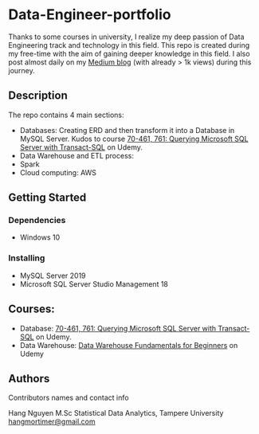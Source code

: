 # Data-Engineer-portfolio

Thanks to some courses in university, I realize my deep passion of Data Engineering track and technology in this field.
This repo is created during my free-time with the aim of gaining deeper knowledge in this field.
I also post almost daily on my [Medium blog](https://hangmortimer.medium.com/) (with already > 1k views) during this journey. 

## Description

The repo contains 4 main sections:
- Databases: Creating ERD and then  transform it into a Database in MySQL Server.
Kudos to course [70-461, 761: Querying Microsoft SQL Server with Transact-SQL](https://funix.udemy.com/course-dashboard-redirect/?course_id=555384) on Udemy.
- Data Warehouse and ETL process:
- Spark
- Cloud computing: AWS

## Getting Started

### Dependencies

* Windows 10

### Installing

* MySQL Server 2019
* Microsoft SQL Server Studio Management 18

## Courses:
- Database:  [70-461, 761: Querying Microsoft SQL Server with Transact-SQL](https://funix.udemy.com/course-dashboard-redirect/?course_id=555384) on Udemy.
- Data Warehouse: [Data Warehouse Fundamentals for Beginners](https://funix.udemy.com/course/data-warehouse-fundamentals-for-beginners/learn/lecture/17728284?start=120#content) on Udemy

## Authors

Contributors names and contact info

Hang Nguyen 
M.Sc Statistical Data Analytics, Tampere University
hangmortimer@gmail.com


